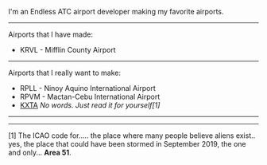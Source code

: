 I'm an Endless ATC airport developer making my favorite airports.

-----
Airports that I have made:
* KRVL - Mifflin County Airport
-----
Airports that I really want to make:
* RPLL - Ninoy Aquino International Airport
* RPVM - Mactan-Cebu International Airport
* [KXTA](https://en.m.wikipedia.org/wiki/Area_51) *No words. Just read it for yourself[1]*
-----



-----
[1] The ICAO code for..... the place where many people believe aliens exist.. yes, the place that could have been stormed in September 2019, the one and only... **Area 51**.
